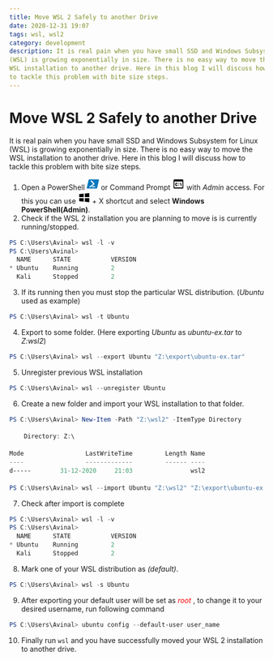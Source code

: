 ```yaml
---
title: Move WSL 2 Safely to another Drive
date: 2020-12-31 19:07
tags: wsl, wsl2
category: development
description: It is real pain when you have small SSD and Windows Subsystem for Linux
(WSL) is growing exponentially in size. There is no easy way to move the
WSL installation to another drive. Here in this blog I will discuss how
to tackle this problem with bite size steps.
---
```


# Move WSL 2 Safely to another Drive

It is real pain when you have small SSD and Windows Subsystem for Linux
(WSL) is growing exponentially in size. There is no easy way to move the
WSL installation to another drive. Here in this blog I will discuss how
to tackle this problem with bite size steps.

1. Open a PowerShell
    <img src="/images/powershell.png" class="align-middle"
    style="width:5.0%" alt="powershell" /> or Command Prompt
    <img src="/images/command-line.png" class="align-middle"
    style="width:5.0%" alt="command-line" /> with *Admin* access. For
    this you can use
    <img src="/images/windows10.png" class="align-middle" style="width:5.0%"
    alt="WinKey" /> + X shortcut and select **Windows
    PowerShell(Admin)**.
2. Check if the WSL 2 installation you are planning to move is is
  currently running/stopped.

  ``` powershell
  PS C:\Users\Avinal> wsl -l -v
  PS C:\Users\Avinal>
    NAME      STATE           VERSION
  * Ubuntu    Running         2
    Kali      Stopped         2
  ```

3. If its running then you must stop the particular WSL distribution.
    (*Ubuntu* used as example)

``` powershell
PS C:\Users\Avinal> wsl -t Ubuntu
```

4. Export to some folder. (Here exporting *Ubuntu* as *ubuntu-ex.tar*
    to *Z:wsl2*)

``` powershell
PS C:\Users\Avinal> wsl --export Ubuntu "Z:\export\ubuntu-ex.tar"
```

5. Unregister previous WSL installation

``` powershell
PS C:\Users\Avinal> wsl --unregister Ubuntu
```

6. Create a new folder and import your WSL installation to that folder.

``` powershell
PS C:\Users\Avinal> New-Item -Path "Z:\wsl2" -ItemType Directory

    Directory: Z:\

Mode                 LastWriteTime         Length Name
----                 -------------         ------ ----
d-----        31-12-2020     21:03                wsl2

PS C:\Users\Avinal> wsl --import Ubuntu "Z:\wsl2" "Z:\export\ubuntu-ex.tar"
```

7. Check after import is complete

``` powershell
PS C:\Users\Avinal> wsl -l -v
PS C:\Users\Avinal>
  NAME      STATE           VERSION
* Ubuntu    Running         2
  Kali      Stopped         2
```

8. Mark one of your WSL distribution as *(default)*.

``` powershell
PS C:\Users\Avinal> wsl -s Ubuntu
```

9. After exporting your default user will be set as
    <i style="color:red">root</i> , to change it to your desired
    username, run following command

``` powershell
PS C:\Users\Avinal> ubuntu config --default-user user_name
```

10. Finally run `wsl` and you have successfully moved your WSL 2
    installation to another drive.
